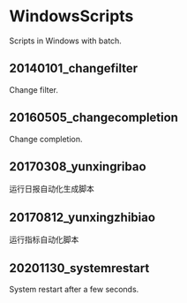 # WindowsScripts
Scripts in Windows with batch.

## 20140101_changefilter
Change filter.

## 20160505_changecompletion
Change completion.

## 20170308_yunxingribao
运行日报自动化生成脚本

## 20170812_yunxingzhibiao
运行指标自动化脚本

## 20201130_systemrestart
System restart after a few seconds.